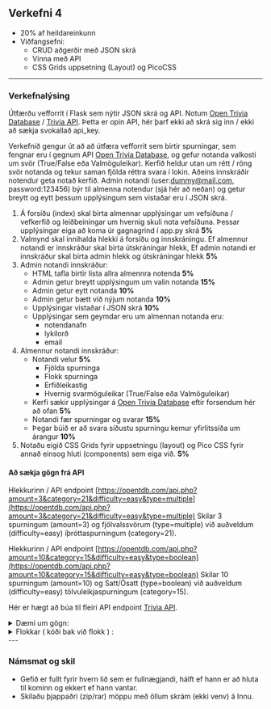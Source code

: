 ## Verkefni 4  
- 20% af heildareinkunn
- Viðfangsefni:
  - CRUD aðgerðir með JSON skrá
  - Vinna með API
  - CSS Grids uppsetning (Layout) og PicoCSS 

---

### Verkefnalýsing
 
Útfærðu vefforrit í Flask sem nýtir JSON skrá og API. Notum [Open Trivia Database](https://opentdb.com) / [Trivia API](https://opentdb.com/api_config.php).  Þetta er opin API, hér þarf ekki að skrá sig inn / ekki að sækja svokallað api_key.

Verkefnið gengur út að að útfæra vefforrit sem birtir spurningar, sem fengnar eru í gegnum API [Open Trivia Database](https://opentdb.com), og gefur notanda valkosti um svör (True/False eða Valmöguleikar).  Kerfið heldur utan um rétt / röng svör notanda og tekur saman fjölda réttra svara í lokin.  Aðeins innskráðir notendur geta notað kerfið.  Admin notandi (user:dummy@mail.com, password:123456) býr til almenna notendur (sjá hér að neðan) og getur breytt og eytt þessum upplýsingum sem vistaðar eru í JSON skrá.

1. Á forsíðu (index) skal birta almennar upplýsingar um vefsíðuna / vefkerfið og leiðbeiningar um hvernig skuli nota vefsíðuna.  Þessar upplýsingar eiga að koma úr gagnagrind í app.py skrá **5%**
1. Valmynd skal innihalda hlekki á forsíðu og innskráningu.  Ef almennur notandi er innskráður skal birta útskráningar hlekk, Ef admin notandi er innskráður skal birta admin hlekk og útskráningar hlekk **5%**
1. Admin notandi innskráður:
    - HTML tafla birtir lista allra almennra notenda **5%**
    - Admin getur breytt upplýsingum um valin notanda **15%**
    - Admin getur eytt notanda **10%**
    - Admin getur bætt við nýjum notanda **10%**
    - Upplýsingar vistaðar í JSON skrá **10%**
    - Upplýsingar sem geymdar eru um almennan notanda eru:
      - notendanafn
      - lykilorð
      - email
1. Almennur notandi innskráður:
    - Notandi velur **5%**
      - Fjölda spurninga
      - Flokk spurninga
      - Erfiðleikastig
      - Hvernig svarmöguleikar (True/False eða Valmöguleikar)
    - Kerfi sækir upplýsingar á [Open Trivia Database](https://opentdb.com) eftir forsendum hér að ofan  **5%**
    - Notandi fær spurningar og svarar **15%**
    - Þegar búið er að svara síðustu spurningu kemur yfirlitssíða um árangur **10%**
1. Notaðu eigið CSS Grids fyrir uppsetningu (layout) og Pico CSS fyrir annað einsog hluti (components) sem eiga við. **5%**


#### Að sækja gögn frá API
Hlekkurinn / API endpoint [https://opentdb.com/api.php?amount=3&category=21&difficulty=easy&type=multiple](https://opentdb.com/api.php?amount=3&category=21&difficulty=easy&type=multiple) Skilar 3 spurningum (amount=3) og fjölvalssvörum (type=multiple) við auðveldum (difficulty=easy) íþróttaspurningum (category=21).

Hlekkurinn / API endpoint [https://opentdb.com/api.php?amount=10&category=15&difficulty=easy&type=boolean](https://opentdb.com/api.php?amount=10&category=15&difficulty=easy&type=boolean) Skilar 10 spurningum (amount=10) og Satt/Ósatt (type=boolean) við auðveldum (difficulty=easy) tölvuleikjaspurningum (category=15).

Hér er hægt að búa til fleiri API endpoint [Trivia API](https://opentdb.com/api_config.php).

<details>
<summary>Dæmi um gögn:</summary>
<br><br>
  
```python

{
  "response_code": 0,
  "results": [
    {
      "type": "multiple",
      "difficulty": "easy",
      "category": "Sports",
      "question": "Who won the UEFA Champions League in 2017?",
      "correct_answer": "Real Madrid C.F.",
      "incorrect_answers": [
        "Atletico Madrid",
        "AS Monaco FC",
        "Juventus F.C."
      ]
    },
    {
      "type": "multiple",
      "difficulty": "easy",
      "category": "Sports",
      "question": "What team did England beat to win in the 1966 World Cup final?",
      "correct_answer": "West Germany",
      "incorrect_answers": [
        "Soviet Union",
        "Portugal",
        "Brazil"
      ]
    },
    {
      "type": "multiple",
      "difficulty": "easy",
      "category": "Sports",
      "question": "Which country hosted the 2020 Summer Olympics?",
      "correct_answer": "Japan",
      "incorrect_answers": [
        "China",
        "Australia",
        "Germany"
      ]
    }
  ]
}
```

</details>

<details>
<summary>Flokkar ( kóði bak við flokk ) :</summary>
<br>
Any = sleppum að setja inn parametra nema fjölda spurninga ( amount )<br>
General Knowlege = 9<br>
Books = 10<br>
Film = 11<br>
Music = 12<br>
Musical & Theatres = 13<br>
Television = 14<br>
Videogames  = 15<br>
Boardgames = 16<br>
Science & Nature = 17<br>
Science:Computers = 18<br>
Science:Mathematics = 19<br>
Mythology = 20<br>
Sports = 21<br>
Geography = 22<br>
History = 23<br>
Politics = 24<br>
Art = 25<br>
Celebrities = 26<br>
Animals = 27<br>
Vehicles = 28<br>
Comics = 29<br>
Gadgets = 30<br>
Japanese Anime & Manga = 31<br>
Cartoon & Animation = 32<br>
</details>
---

### Námsmat og skil  
- Gefið er fullt fyrir hvern lið sem er fullnægjandi, hálft ef hann er að hluta til kominn og ekkert ef hann vantar.
- Skilaðu þjappaðri (zip/rar) möppu með öllum skrám (ekki venv) á Innu.
